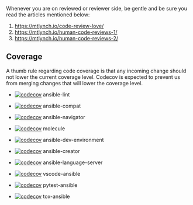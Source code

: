 Whenever you are on reviewed or reviewer side, be gentle and be sure you read the articles mentioned below:

1. https://mtlynch.io/code-review-love/
2. https://mtlynch.io/human-code-reviews-1/
3. https://mtlynch.io/human-code-reviews-2/

## Coverage

A thumb rule regarding code coverage is that any incoming change should not lower the current coverage level. Codecov is expected to prevent us from merging changes that will lower the coverage level.

- [![codecov](https://codecov.io/github/ansible/ansible-lint/graph/badge.svg?token=QZKqxsNNsL)](https://codecov.io/github/ansible/ansible-lint) ansible-lint

- [![codecov](https://codecov.io/github/ansible/ansible-compat/graph/badge.svg?token=QZKqxsNNsL)](https://codecov.io/github/ansible/ansible-compat) ansible-compat

- [![codecov](https://codecov.io/github/ansible/ansible-navigator/graph/badge.svg?token=QZKqxsNNsL)](https://codecov.io/github/ansible/ansible-navigator) ansible-navigator
- [![codecov](https://codecov.io/github/ansible/molecule/graph/badge.svg?token=QZKqxsNNsL)](https://codecov.io/github/ansible/molecule) molecule

- [![codecov](https://codecov.io/github/ansible/ansible-dev-environment/graph/badge.svg?token=QZKqxsNNsL)](https://codecov.io/github/ansible/ansible-dev-environment) ansible-dev-environment

- [![codecov](https://codecov.io/github/ansible/ansible-creator/graph/badge.svg?token=QZKqxsNNsL)](https://codecov.io/github/ansible/ansible-creator) ansible-creator

- [![codecov](https://codecov.io/github/ansible/ansible-language-server/graph/badge.svg?token=QZKqxsNNsL)](https://codecov.io/github/ansible/ansible-language-server) ansible-language-server

- [![codecov](https://codecov.io/github/ansible/vscode-ansible/graph/badge.svg?token=QZKqxsNNsL)](https://codecov.io/github/ansible/vscode-ansible) vscode-ansible

- [![codecov](https://codecov.io/github/ansible/pytest-ansible/graph/badge.svg?token=QZKqxsNNsL)](https://codecov.io/github/ansible/pytest-ansible) pytest-ansible

- [![codecov](https://codecov.io/github/ansible/tox-ansible/graph/badge.svg?token=QZKqxsNNsL)](https://codecov.io/github/ansible/tox-ansible) tox-ansible
